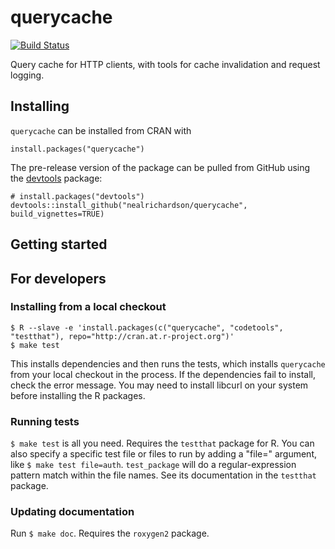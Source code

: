 # querycache

[![Build Status](https://travis-ci.org/nealrichardson/querycache.png?branch=master)](https://travis-ci.org/nealrichardson/querycache)

Query cache for HTTP clients, with tools for cache invalidation and request logging.

## Installing

`querycache` can be installed from CRAN with

    install.packages("querycache")

The pre-release version of the package can be pulled from GitHub using the [devtools](https://github.com/hadley/devtools) package:

    # install.packages("devtools")
    devtools::install_github("nealrichardson/querycache", build_vignettes=TRUE)

## Getting started

## For developers

### Installing from a local checkout

    $ R --slave -e 'install.packages(c("querycache", "codetools", "testthat"), repo="http://cran.at.r-project.org")'
    $ make test

This installs dependencies and then runs the tests, which installs `querycache` from your local checkout in the process. If the dependencies fail to install, check the error message. You may need to install libcurl on your system before installing the R packages.

### Running tests

`$ make test` is all you need. Requires the `testthat` package for R. You can also specify a specific test file or files to run by adding a "file=" argument, like `$ make test file=auth`. `test_package` will do a regular-expression pattern match within the file names. See its documentation in the `testthat` package.

### Updating documentation

Run `$ make doc`. Requires the `roxygen2` package.
